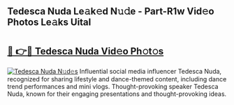 ## Tedesca Nuda Le𝚊k𝚎d N𝚞𝚍e - Part-R1w Vid𝚎o Photos Le𝚊ks UitaI

# <h2><a href="http://fbezly.evod.top/?m=Tedesca+Nuda">🔗 👉🔴 Tedesca Nuda Vid𝚎o Ph𝚘t𝚘s</a></h2>

[![Tedesca Nuda N𝚞d𝚎s](https://i.imgur.com/8V9OHl7.gif)](http://fbezly.evod.top/?m=Tedesca+Nuda)
Influential social media influencer Tedesca Nuda, recognized for sharing lifestyle and dance-themed content, including dance trend performances and mini vlogs. Thought-provoking speaker Tedesca Nuda, known for their engaging presentations and thought-provoking ideas. 
